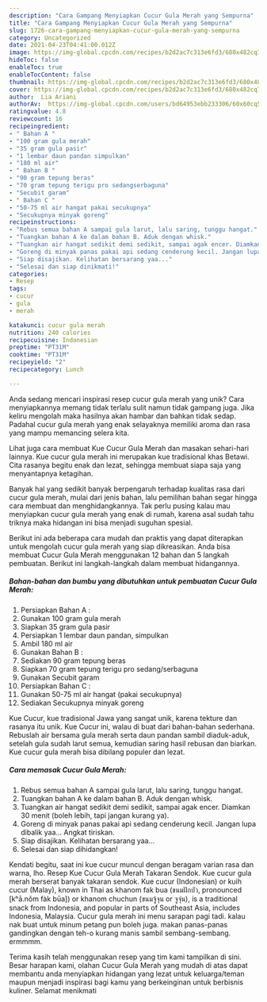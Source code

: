 ```yaml
---
description: "Cara Gampang Menyiapkan Cucur Gula Merah yang Sempurna"
title: "Cara Gampang Menyiapkan Cucur Gula Merah yang Sempurna"
slug: 1726-cara-gampang-menyiapkan-cucur-gula-merah-yang-sempurna
category: Uncategorized
date: 2021-04-23T04:41:00.012Z
image: https://img-global.cpcdn.com/recipes/b2d2ac7c313e6fd3/680x482cq70/cucur-gula-merah-foto-resep-utama.jpg
hideToc: false
enableToc: true
enableTocContent: false
thumbnail: https://img-global.cpcdn.com/recipes/b2d2ac7c313e6fd3/680x482cq70/cucur-gula-merah-foto-resep-utama.jpg
cover: https://img-global.cpcdn.com/recipes/b2d2ac7c313e6fd3/680x482cq70/cucur-gula-merah-foto-resep-utama.jpg
author:  Lia Ariani
authorAv:  https://img-global.cpcdn.com/users/bd64953ebb233306/60x60cq50/avatar.jpg
ratingvalue: 4.8
reviewcount: 16
recipeingredient:
- " Bahan A "
- "100 gram gula merah"
- "35 gram gula pasir"
- "1 lembar daun pandan simpulkan"
- "180 ml air"
- " Bahan B "
- "90 gram tepung beras"
- "70 gram tepung terigu pro sedangserbaguna"
- "Secubit garam"
- " Bahan C "
- "50-75 ml air hangat pakai secukupnya"
- "Secukupnya minyak goreng"
recipeinstructions:
- "Rebus semua bahan A sampai gula larut, lalu saring, tunggu hangat."
- "Tuangkan bahan A ke dalam bahan B. Aduk dengan whisk."
- "Tuangkan air hangat sedikit demi sedikit, sampai agak encer. Diamkan 30 menit (boleh lebih, tapi jangan kurang ya)."
- "Goreng di minyak panas pakai api sedang cenderung kecil. Jangan lupa dibalik yaa... Angkat tiriskan."
- "Siap disajikan. Kelihatan bersarang yaa..."
- "Selesai dan siap dinikmati!"
categories:
- Resep
tags:
- cucur
- gula
- merah

katakunci: cucur gula merah 
nutrition: 240 calories
recipecuisine: Indonesian
preptime: "PT31M"
cooktime: "PT31M"
recipeyield: "2"
recipecategory: Lunch

---
```



Anda sedang mencari inspirasi resep cucur gula merah yang unik? Cara menyiapkannya memang tidak terlalu sulit namun tidak gampang juga. Jika keliru mengolah maka hasilnya akan hambar dan bahkan tidak sedap. Padahal cucur gula merah yang enak selayaknya memiliki aroma dan rasa yang mampu memancing selera kita.


Lihat juga cara membuat Kue Cucur Gula Merah dan masakan sehari-hari lainnya. Kue cucur gula merah ini merupakan kue tradisional khas Betawi. Cita rasanya begitu enak dan lezat, sehingga membuat siapa saja yang menyantapnya ketagihan.

Banyak hal yang sedikit banyak berpengaruh terhadap kualitas rasa dari cucur gula merah, mulai dari jenis bahan, lalu pemilihan bahan segar hingga cara membuat dan menghidangkannya. Tak perlu pusing kalau mau menyiapkan cucur gula merah yang enak di rumah, karena asal sudah tahu triknya maka hidangan ini bisa menjadi suguhan spesial.


Berikut ini ada beberapa cara mudah dan praktis yang dapat diterapkan untuk mengolah cucur gula merah yang siap dikreasikan. Anda bisa membuat Cucur Gula Merah menggunakan 12 bahan dan 5 langkah pembuatan. Berikut ini langkah-langkah dalam membuat hidangannya.

<!--inarticleads1-->

##### Bahan-bahan dan bumbu yang dibutuhkan untuk pembuatan Cucur Gula Merah:

1. Persiapkan  Bahan A :
1. Gunakan 100 gram gula merah
1. Siapkan 35 gram gula pasir
1. Persiapkan 1 lembar daun pandan, simpulkan
1. Ambil 180 ml air
1. Gunakan  Bahan B :
1. Sediakan 90 gram tepung beras
1. Siapkan 70 gram tepung terigu pro sedang/serbaguna
1. Gunakan Secubit garam
1. Persiapkan  Bahan C :
1. Gunakan 50-75 ml air hangat (pakai secukupnya)
1. Sediakan Secukupnya minyak goreng


Kue Cucur, kue tradisional Jawa yang sangat unik, karena tekture dan rasanya itu unik. Kue Cucur ini, walau di buat dari bahan-bahan sederhana. Rebuslah air bersama gula merah serta daun pandan sambil diaduk-aduk, setelah gula sudah larut semua, kemudian saring hasil rebusan dan biarkan. Kue cucur gula merah bisa dibilang populer dan lezat. 

<!--inarticleads2-->

##### Cara memasak Cucur Gula Merah:

1. Rebus semua bahan A sampai gula larut, lalu saring, tunggu hangat.
1. Tuangkan bahan A ke dalam bahan B. Aduk dengan whisk.
1. Tuangkan air hangat sedikit demi sedikit, sampai agak encer. Diamkan 30 menit (boleh lebih, tapi jangan kurang ya).
1. Goreng di minyak panas pakai api sedang cenderung kecil. Jangan lupa dibalik yaa... Angkat tiriskan.
1. Siap disajikan. Kelihatan bersarang yaa...
1. Selesai dan siap dihidangkan!

Kendati begitu, saat ini kue cucur muncul dengan beragam varian rasa dan warna, lho. Resep Kue Cucur Gula Merah Takaran Sendok. Kue cucur gula merah berserat banyak takaran sendok. Kue cucur (Indonesian) or kuih cucur (Malay), known in Thai as khanom fak bua (ขนมฝักบัว, pronounced [kʰā.nǒm fàk būa]) or khanom chuchun (ขนมจู้จุน or จูจุ่น), is a traditional snack from Indonesia, and popular in parts of Southeast Asia, includes Indonesia, Malaysia. Cucur gula merah ini menu sarapan pagi tadi. kalau nak buat untuk minum petang pun boleh juga. makan panas-panas gandingkan dengan teh-o kurang manis sambil sembang-sembang. ermmmm. 

Terima kasih telah menggunakan resep yang tim kami tampilkan di sini. Besar harapan kami, olahan Cucur Gula Merah yang mudah di atas dapat membantu anda menyiapkan hidangan yang lezat untuk keluarga/teman maupun menjadi inspirasi bagi kamu yang berkeinginan untuk berbisnis kuliner. Selamat menikmati
